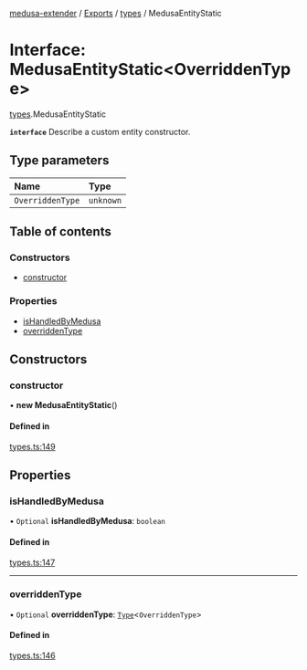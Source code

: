 [medusa-extender](../README.md) / [Exports](../modules.md) / [types](../modules/types.md) / MedusaEntityStatic

# Interface: MedusaEntityStatic<OverriddenType\>

[types](../modules/types.md).MedusaEntityStatic

**`interface`**
Describe a custom entity constructor.

## Type parameters

| Name | Type |
| :------ | :------ |
| `OverriddenType` | `unknown` |

## Table of contents

### Constructors

- [constructor](types.MedusaEntityStatic.md#constructor)

### Properties

- [isHandledByMedusa](types.MedusaEntityStatic.md#ishandledbymedusa)
- [overriddenType](types.MedusaEntityStatic.md#overriddentype)

## Constructors

### constructor

• **new MedusaEntityStatic**()

#### Defined in

[types.ts:149](https://github.com/adrien2p/medusa-extender/blob/7acbd92/src/types.ts#L149)

## Properties

### isHandledByMedusa

• `Optional` **isHandledByMedusa**: `boolean`

#### Defined in

[types.ts:147](https://github.com/adrien2p/medusa-extender/blob/7acbd92/src/types.ts#L147)

___

### overriddenType

• `Optional` **overriddenType**: [`Type`](types.Type.md)<`OverriddenType`\>

#### Defined in

[types.ts:146](https://github.com/adrien2p/medusa-extender/blob/7acbd92/src/types.ts#L146)
